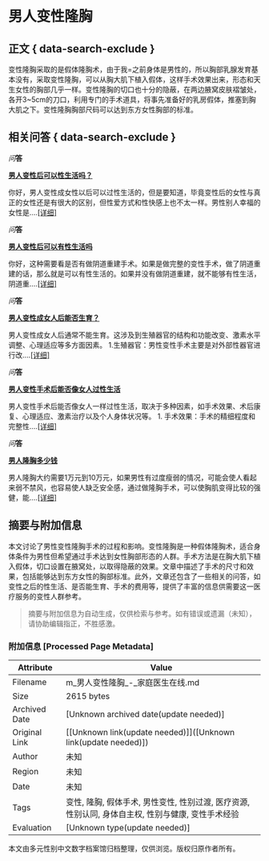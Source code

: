 # 男人变性隆胸

## 正文 { data-search-exclude }


变性隆胸采取的是假体隆胸术，由于我=之前身体是男性的，所以胸部乳腺发育基本没有，采取变性隆胸，可以从胸大肌下植入假体，这样手术效果出来，形态和天生女性的胸部几乎一样。变性隆胸的切口也十分的隐蔽，在两边腋窝皮肤褶皱处，各开3~5cm的刀口，利用专门的手术道具，将事先准备好的乳房假体，推塞到胸大肌之下。变性隆胸胸部尺码可以达到东方女性胸部的标准。

## 相关问答 { data-search-exclude }

_问_**答**

**[男人变性后可以性生活吗？](http://m.familydoctor.com.cn/ask/q/17795787.html)**

你好，男人变性成女性以后可以过性生活的，但是要知道，毕竟变性后的女性与真正的女性还是有很大的区别，但性爱方式和性快感上也不太一样。男性别人幸福的女性是....[\[详细\]](http://m.familydoctor.com.cn/ask/q/17795787.html)

_问_**答**

**[男人变性后可以有性生活吗](http://m.familydoctor.com.cn/ask/q/17795774.html)**

你好，这种需要看是否有做阴道重建手术。如果是做完整的变性手术，做了阴道重建的话，那么就是可以有性生活的。如果并没有做阴道重建，就不能够有性生活，阴道重....[\[详细\]](http://m.familydoctor.com.cn/ask/q/17795774.html)

_问_**答**

**[男人变性成女人后能否生育？](http://m.familydoctor.com.cn/ask/q/5595887.html)**

男人变性成女人后通常不能生育。这涉及到生殖器官的结构和功能改变、激素水平调整、心理适应等多方面因素。 1.生殖器官：男性变性手术主要是对外部性器官进行改....[\[详细\]](http://m.familydoctor.com.cn/ask/q/5595887.html)

_问_**答**

**[男人变性手术后能否像女人过性生活](http://m.familydoctor.com.cn/ask/q/5327807.html)**

男人变性手术后能否像女人一样过性生活，取决于多种因素，如手术效果、术后康复、心理适应、激素治疗以及个人身体状况等。 1. 手术效果：手术的精细程度和完整性....[\[详细\]](http://m.familydoctor.com.cn/ask/q/5327807.html)

_问_**答**

**[男人隆胸多少钱](http://m.familydoctor.com.cn/ask/q/20239508.html)**

男人隆胸大约需要1万元到10万元，如果男性有过度瘦弱的情况，可能会使人看起来弱不禁风，也容易使人缺乏安全感，通过做隆胸手术，可以使胸肌变得比较的强健，能....[\[详细\]](http://m.familydoctor.com.cn/ask/q/20239508.html)
<!-- tcd_original_link https://m.familydoctor.com.cn/zhengxing/hot/34785/ -->


## 摘要与附加信息

<!-- tcd_abstract -->
本文讨论了男性变性隆胸手术的过程和影响。变性隆胸是一种假体隆胸术，适合身体条件为男性但希望通过手术达到女性胸部形态的人群。手术方法是在胸大肌下植入假体，切口设置在腋窝处，以取得隐蔽的效果。文章中描述了手术的尺寸和效果，包括能够达到东方女性的胸部标准。此外，文章还包含了一些相关的问答，如变性之后的性生活、是否能生育、手术的费用等，提供了丰富的信息供需要这一医疗服务的变性人群参考。
<!-- tcd_abstract_end -->

> 摘要与附加信息为自动生成，仅供检索与参考。如有错误或遗漏（未知），请协助编辑指正，不胜感激。

### 附加信息 [Processed Page Metadata]

| Attribute       | Value                                  |
|-----------------|----------------------------------------|
| Filename        | m_男人变性隆胸_-_家庭医生在线.md                             |
| Size            | 2615 bytes                           |
| Archived Date   | [Unknown archived date(update needed)]                             |
| Original Link   | [[Unknown link(update needed)]]([Unknown link(update needed)])                       |
| Author          | 未知                               |
| Region          | 未知                               |
| Date            | 未知                                 |
| Tags            | 变性, 隆胸, 假体手术, 男性变性, 性别过渡, 医疗资源, 性别认同, 身体自主权, 性别与健康, 变性手术经验                                 |
| Evaluation            | [Unknown type(update needed)]                                 |
<!-- tcd_table_end -->

本文由多元性别中文数字档案馆归档整理，仅供浏览。版权归原作者所有。
